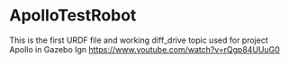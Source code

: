 # ApolloTestRobot
This is the first URDF file and working diff_drive topic used for project Apollo in Gazebo Ign
https://www.youtube.com/watch?v=rQgp84UUuG0

